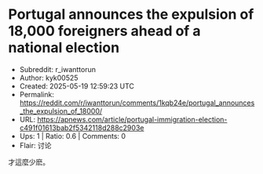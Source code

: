 # Portugal announces the expulsion of 18,000 foreigners ahead of a national election

- Subreddit: r_iwanttorun
- Author: kyk00525
- Created: 2025-05-19 12:59:23 UTC
- Permalink: https://reddit.com/r/iwanttorun/comments/1kqb24e/portugal_announces_the_expulsion_of_18000/
- URL: https://apnews.com/article/portugal-immigration-election-c491f01613bab2f5342118d288c2903e
- Ups: 1 | Ratio: 0.6 | Comments: 0
- Flair: 讨论


才這麼少麽。

